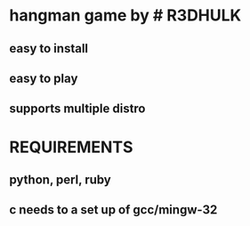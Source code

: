 # hangman game by # R3DHULK
## easy to install 
## easy to play
## supports multiple distro
# REQUIREMENTS
## python, perl, ruby
## c needs to a set up of gcc/mingw-32